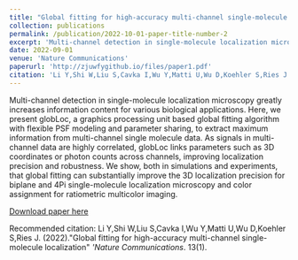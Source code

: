 ```yaml
---
title: "Global fitting for high-accuracy multi-channel single-molecule localization"
collection: publications
permalink: /publication/2022-10-01-paper-title-number-2
excerpt: 'Multi-channel detection in single-molecule localization microscopy greatly increases information content for various biological applications. Here, we present globLoc, a graphics processing unit based global fitting algorithm with flexible PSF modeling and parameter sharing, to extract maximum information from multi-channel single molecule data. As signals in multi-channel data are highly correlated, globLoc links parameters such as 3D coordinates or photon counts across channels, improving localization precision and robustness. We show, both in simulations and experiments, that global fitting can substantially improve the 3D localization precision for biplane and 4Pi single-molecule localization microscopy and color assignment for ratiometric multicolor imaging.'
date: 2022-09-01
venue: 'Nature Communications'
paperurl: 'http://zjuwfygithub.io/files/paper1.pdf'
citation: 'Li Y,Shi W,Liu S,Cavka I,Wu Y,Matti U,Wu D,Koehler S,Ries J. (2022).&quot;Global fitting for high-accuracy multi-channel single-molecule localization &quot; <i>'Nature Communications</i>. 13(1).'
---
```

Multi-channel detection in single-molecule localization microscopy greatly increases information content for various biological applications. Here, we present globLoc, a graphics processing unit based global fitting algorithm with flexible PSF modeling and parameter sharing, to extract maximum information from multi-channel single molecule data. As signals in multi-channel data are highly correlated, globLoc links parameters such as 3D coordinates or photon counts across channels, improving localization precision and robustness. We show, both in simulations and experiments, that global fitting can substantially improve the 3D localization precision for biplane and 4Pi single-molecule localization microscopy and color assignment for ratiometric multicolor imaging.

[Download paper here](http://zjuwfy.github.io/files/paper1.pdf)

Recommended citation:
Li Y,Shi W,Liu S,Cavka I,Wu Y,Matti U,Wu D,Koehler S,Ries J. (2022)."Global fitting for high-accuracy multi-channel single-molecule localization" <i>'Nature Communications</i>. 13(1).